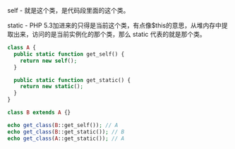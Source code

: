 self - 就是这个类，是代码段里面的这个类。

static - PHP 5.3加进来的只得是当前这个类，有点像$this的意思，从堆内存中提取出来，访问的是当前实例化的那个类，那么 static 代表的就是那个类。

```php
class A {
  public static function get_self() {
    return new self();
  }

  public static function get_static() {
    return new static();
  }
}

class B extends A {}

echo get_class(B::get_self()); // A
echo get_class(B::get_static()); // B
echo get_class(A::get_static()); // A


```


